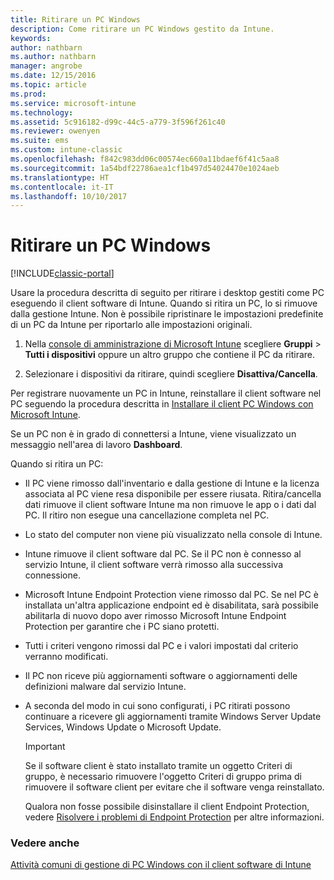 ```yaml
---
title: Ritirare un PC Windows
description: Come ritirare un PC Windows gestito da Intune.
keywords: 
author: nathbarn
ms.author: nathbarn
manager: angrobe
ms.date: 12/15/2016
ms.topic: article
ms.prod: 
ms.service: microsoft-intune
ms.technology: 
ms.assetid: 5c916182-d99c-44c5-a779-3f596f261c40
ms.reviewer: owenyen
ms.suite: ems
ms.custom: intune-classic
ms.openlocfilehash: f842c983dd06c00574ec660a11bdaef6f41c5aa8
ms.sourcegitcommit: 1a54bdf22786aea1cf1b497d54024470e1024aeb
ms.translationtype: HT
ms.contentlocale: it-IT
ms.lasthandoff: 10/10/2017
---
```

# <a name="retire-a-windows-pc"></a>Ritirare un PC Windows

[!INCLUDE[classic-portal](../includes/classic-portal.md)]

Usare la procedura descritta di seguito per ritirare i desktop gestiti come PC eseguendo il client software di Intune. Quando si ritira un PC, lo si rimuove dalla gestione Intune. Non è possibile ripristinare le impostazioni predefinite di un PC da Intune per riportarlo alle impostazioni originali.

1.  Nella [console di amministrazione di Microsoft Intune](https://manage.microsoft.com/) scegliere **Gruppi** &gt; **Tutti i dispositivi** oppure un altro gruppo che contiene il PC da ritirare.

2.  Selezionare i dispositivi da ritirare, quindi scegliere **Disattiva/Cancella**.

Per registrare nuovamente un PC in Intune, reinstallare il client software nel PC seguendo la procedura descritta in [Installare il client PC Windows con Microsoft Intune](install-the-windows-pc-client-with-microsoft-intune.md).

Se un PC non è in grado di connettersi a Intune, viene visualizzato un messaggio nell'area di lavoro **Dashboard**.

Quando si ritira un PC:

-   Il PC viene rimosso dall'inventario e dalla gestione di Intune e la licenza associata al PC viene resa disponibile per essere riusata. Ritira/cancella dati rimuove il client software Intune ma non rimuove le app o i dati dal PC. Il ritiro non esegue una cancellazione completa nel PC.

-   Lo stato del computer non viene più visualizzato nella console di Intune.

-   Intune rimuove il client software dal PC. Se il PC non è connesso al servizio Intune, il client software verrà rimosso alla successiva connessione.

-   Microsoft Intune Endpoint Protection viene rimosso dal PC. Se nel PC è installata un'altra applicazione endpoint ed è disabilitata, sarà possibile abilitarla di nuovo dopo aver rimosso Microsoft Intune Endpoint Protection per garantire che i PC siano protetti.

-   Tutti i criteri vengono rimossi dal PC e i valori impostati dal criterio verranno modificati.

-   Il PC non riceve più aggiornamenti software o aggiornamenti delle definizioni malware dal servizio Intune.

-   A seconda del modo in cui sono configurati, i PC ritirati possono continuare a ricevere gli aggiornamenti tramite Windows Server Update Services, Windows Update o Microsoft Update.

    > [!IMPORTANT]
    > Se il software client è stato installato tramite un oggetto Criteri di gruppo, è necessario rimuovere l'oggetto Criteri di gruppo prima di rimuovere il software client per evitare che il software venga reinstallato.

    Qualora non fosse possibile disinstallare il client Endpoint Protection, vedere [Risolvere i problemi di Endpoint Protection](/intune-classic/troubleshoot/troubleshoot-endpoint-protection-in-microsoft-intune) per altre informazioni.

### <a name="see-also"></a>Vedere anche

[Attività comuni di gestione di PC Windows con il client software di Intune](common-windows-pc-management-tasks-with-the-microsoft-intune-computer-client.md)